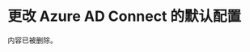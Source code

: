 <properties
	pageTitle="更改 Azure AD Connect 的默认配置"
	description="了解如何更改 Azure AD Connect 的默认配置。"
	services="active-directory"
	documentationCenter=""
	authors="andkjell"
	manager="stevenpo"
	editor="curtand"/>

<tags 
	ms.service="active-directory" 
	ms.date="08/24/2015" 
	wacn.date=""/>

# 更改 Azure AD Connect 的默认配置

内容已被删除。

<!---HONumber=79-->